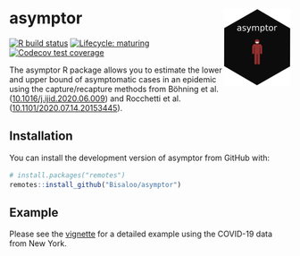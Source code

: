 
<!-- README.md is generated from README.Rmd. Please edit that file -->

# asymptor <img src="man/figures/logo.gif" align="right" alt="" width="120" />

<!-- badges: start -->

[![R build
status](https://github.com/Bisaloo/asymptor/workflows/R-CMD-check/badge.svg)](https://github.com/asymptor/contactdata/actions)
[![Lifecycle:
maturing](https://img.shields.io/badge/lifecycle-maturing-blue.svg)](https://www.tidyverse.org/lifecycle/#maturing)
[![Codecov test
coverage](https://codecov.io/gh/Bisaloo/asymptor/branch/main/graph/badge.svg)](https://codecov.io/gh/Bisaloo/asymptor?branch=main)
<!-- badges: end -->

The asymptor R package allows you to estimate the lower and upper bound
of asymptomatic cases in an epidemic using the capture/recapture methods
from Böhning et al.
([10.1016/j.ijid.2020.06.009](https://doi.org/10.1016/j.ijid.2020.06.009))
and Rocchetti et al.
([10.1101/2020.07.14.20153445](https://doi.org/10.1101/2020.07.14.20153445)).

## Installation

You can install the development version of asymptor from GitHub with:

``` r
# install.packages("remotes")
remotes::install_github("Bisaloo/asymptor")
```

## Example

Please see the
[vignette](https://bisaloo.github.io/asymptor/articles/example.html) for
a detailed example using the COVID-19 data from New York.
